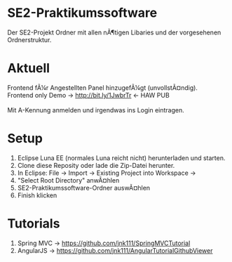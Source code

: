 # SE2-Praktikumssoftware

Der SE2-Projekt Ordner mit allen nÃ¶tigen Libaries und der vorgesehenen Ordnerstruktur.

Aktuell
=======
Frontend fÃ¼r Angestellten Panel hinzugefÃ¼gt (unvollstÃ¤ndig). <br />
Frontend only Demo -> http://bit.ly/1JwbrTr <- HAW PUB <br />
<br />
Mit A-Kennung anmelden und irgendwas ins Login eintragen.

Setup
=====
1.  Eclipse Luna EE (normales Luna reicht nicht) herunterladen und starten.
2.  Clone diese Reposity oder lade die Zip-Datei herunter.
3.  In Eclipse: File -> Import -> Existing Project into Workspace -> 
4.  "Select Root Directory" anwÃ¤hlen
5.  SE2-Praktikumssoftware-Ordner auswÃ¤hlen
6.  Finish klicken

Tutorials
=========
1.  Spring MVC -> https://github.com/jnk111/SpringMVCTutorial
2.  AngularJS -> https://github.com/jnk111/AngularTutorialGithubViewer
